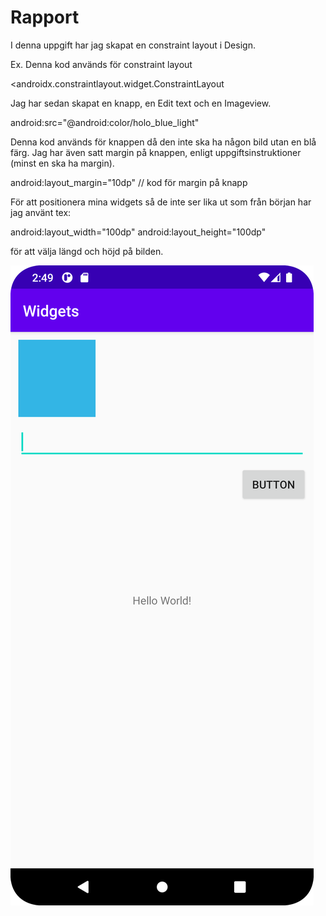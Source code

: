 
# Rapport

I denna uppgift har jag skapat en constraint layout i Design.

Ex. Denna kod används för constraint layout

<androidx.constraintlayout.widget.ConstraintLayout

Jag har sedan skapat en knapp, en Edit text och en Imageview. 

android:src="@android:color/holo_blue_light"

Denna kod används för knappen då den inte ska ha någon bild utan en blå färg.
Jag har även satt margin på knappen, enligt uppgiftsinstruktioner (minst en ska ha margin).

android:layout_margin="10dp" // kod för margin på knapp

För att positionera mina widgets så de inte ser lika ut som från början har jag använt tex:

android:layout_width="100dp"
android:layout_height="100dp" 

för att välja längd och höjd på bilden. 

![](Screenshot_20220510_144908.png)


